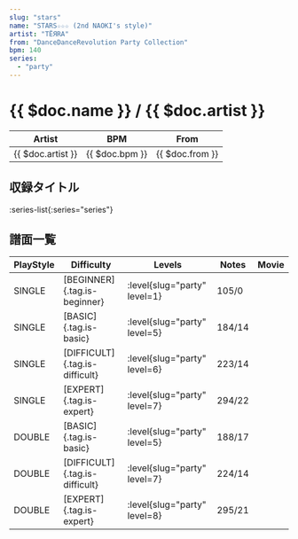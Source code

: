 ```yaml
---
slug: "stars"
name: "STARS☆☆☆ (2nd NAOKI's style)"
artist: "TËЯRA"
from: "DanceDanceRevolution Party Collection"
bpm: 140
series:
  - "party"
---
```


# {{ $doc.name }} / {{ $doc.artist }}

|Artist|BPM|From|
|------|---|----|
|{{ $doc.artist }}|{{ $doc.bpm }}|{{ $doc.from }}|

## 収録タイトル

:series-list{:series="series"}

## 譜面一覧

|PlayStyle|Difficulty|Levels|Notes|Movie|
|---------|----------|------|-----|-----|
|SINGLE|[BEGINNER]{.tag.is-beginner}|<div class="field is-grouped is-grouped-multiline">:level{slug="party" level=1}</div>|105/0||
|SINGLE|[BASIC]{.tag.is-basic}|<div class="field is-grouped is-grouped-multiline">:level{slug="party" level=5}</div>|184/14||
|SINGLE|[DIFFICULT]{.tag.is-difficult}|<div class="field is-grouped is-grouped-multiline">:level{slug="party" level=6}</div>|223/14||
|SINGLE|[EXPERT]{.tag.is-expert}|<div class="field is-grouped is-grouped-multiline">:level{slug="party" level=7}</div>|294/22||
|DOUBLE|[BASIC]{.tag.is-basic}|<div class="field is-grouped is-grouped-multiline">:level{slug="party" level=5}</div>|188/17||
|DOUBLE|[DIFFICULT]{.tag.is-difficult}|<div class="field is-grouped is-grouped-multiline">:level{slug="party" level=7}</div>|224/14||
|DOUBLE|[EXPERT]{.tag.is-expert}|<div class="field is-grouped is-grouped-multiline">:level{slug="party" level=8}</div>|295/21||
